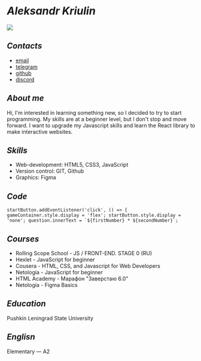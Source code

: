 # _Aleksandr Kriulin_
![](rsschool-cv/avatar/foto.png)

## _Contacts_
* [email](aleksandrkriulin493@gmail.com)
* [telegram](https://t.me/aleksander)
* [github](https://discord.com/channels/516715744646660106/@home)
* [discord](https://github.com/aleksandr2639)

## _About me_
Hi, I'm interested in learning something new, so I decided to try to start programming. My skills are at a beginner level, but I don't stop and move forward. I want to upgrade my Javascript skills and learn the React library to make interactive websites.

## _Skills_
* Web-development: HTML5, CSS3, JavaScript
* Version control: GIT, Github
* Graphics: Figma

## _Code_
```startButton.addEventListener('click', () => { gameContainer.style.display = 'flex'; startButton.style.display = 'none'; question.innerText = `${firstNumber} * ${secondNumber}`;```

## _Courses_
* Rolling Scope School - JS / FRONT-END. STAGE 0 (RU)
* Hexlet - JavaScript for beginner
* Cousera - HTML, CSS, and Javascript for Web Developers
* Netologia - JavaScript for beginner
* HTML Academy - Марафон "Заверстаю 6.0"
* Netologia - Figma Basics

## _Education_
Pushkin Leningrad State University

## _Englisn_
Elementary — A2

